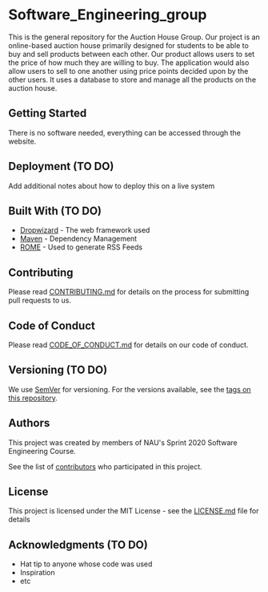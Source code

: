 # Software_Engineering_group

This is the general repository for the Auction House Group. Our project is an online-based auction house primarily designed for students to be able to buy and sell products between each other. Our product allows users to set the price of how much they are willing to buy. The application would also allow users to sell to one another using price points decided upon by the other users. It uses a database to store and manage all the products on the auction house.

## Getting Started

There is no software needed, everything can be accessed through the website.

## Deployment (TO DO)

Add additional notes about how to deploy this on a live system

## Built With (TO DO)

* [Dropwizard](http://www.dropwizard.io/1.0.2/docs/) - The web framework used
* [Maven](https://maven.apache.org/) - Dependency Management
* [ROME](https://rometools.github.io/rome/) - Used to generate RSS Feeds

## Contributing
Please read [CONTRIBUTING.md](CONTRIBUTING.md) for details on the process for submitting pull requests to us.

## Code of Conduct
Please read [CODE_OF_CONDUCT.md](CODE_OF_CONDUCT) for details on our code of conduct.

## Versioning (TO DO)

We use [SemVer](http://semver.org/) for versioning. For the versions available, see the [tags on this repository](https://github.com/your/project/tags). 

## Authors
This project was created by members of NAU's Sprint 2020 Software Engineering Course.

See the list of [contributors](https://github.com/didyousaythat/Software_Engineering_group/graphs/contributors) who participated in this project.

## License

This project is licensed under the MIT License - see the [LICENSE.md](LICENSE.md) file for details

## Acknowledgments (TO DO)

* Hat tip to anyone whose code was used
* Inspiration
* etc

